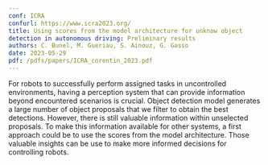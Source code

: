 ```yaml
---
conf: ICRA 
confurl: https://www.icra2023.org/
title: Using scores from the model architecture for unknow object
detection in autonomous driving: Preliminary results
authors: C. Bunel, M. Gueriau, S. Ainouz, G. Gasso
date: 2023-05-29
pdf: /pdfs/papers/ICRA_corentin_2023.pdf
---
```

For robots to successfully perform assigned tasks in uncontrolled environments, having a perception system that can provide information beyond encountered scenarios is crucial. Object detection model generates a large number of object proposals that we filter to obtain the best detections. However, there is still valuable information within unselected proposals. To make this information available for other systems, a first approach could be to use the scores from the model architecture. Those valuable insights can be use to make more informed decisions for controlling robots.
